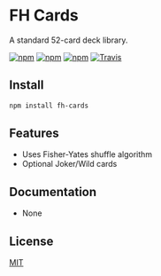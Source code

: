 # FH Cards

A standard 52-card deck library.

[![npm](https://img.shields.io/npm/v/fh-cards.svg)](https://npmjs.org/package/fh-cards)
[![npm](https://img.shields.io/npm/dm/fh-cards.svg)](https://npmjs.org/package/fh-cards)
[![npm](https://img.shields.io/npm/l/fh-cards.svg)](https://npmjs.org/package/fh-cards)
[![Travis](https://img.shields.io/travis/kylejune/fh-cards.svg)](https://travis-ci.org/kylejune/fh-cards)

## Install

```bash
npm install fh-cards
```

## Features

- Uses Fisher-Yates shuffle algorithm
- Optional Joker/Wild cards

## Documentation

- None

## License

[MIT](LICENSE)
